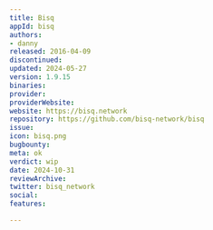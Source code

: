 ```yaml
---
title: Bisq
appId: bisq
authors:
- danny
released: 2016-04-09
discontinued: 
updated: 2024-05-27
version: 1.9.15
binaries: 
provider: 
providerWebsite: 
website: https://bisq.network
repository: https://github.com/bisq-network/bisq
issue: 
icon: bisq.png
bugbounty: 
meta: ok
verdict: wip
date: 2024-10-31
reviewArchive: 
twitter: bisq_network
social: 
features: 

---
```


